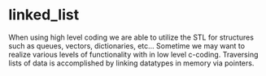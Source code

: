 # linked_list
When using high level coding we are able to utilize the STL for structures such as queues, vectors, dictionaries, etc...  Sometime we may want to realize various levels of functionality with in low level c-coding.  Traversing lists of data is accomplished by linking datatypes in memory via pointers. 
